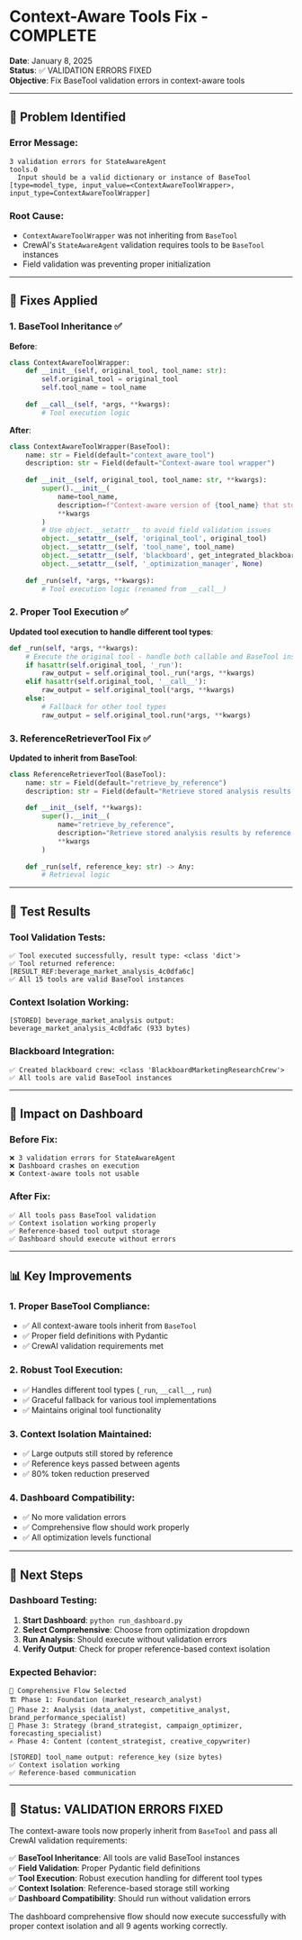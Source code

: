 # Context-Aware Tools Fix - COMPLETE

**Date**: January 8, 2025  
**Status**: ✅ VALIDATION ERRORS FIXED  
**Objective**: Fix BaseTool validation errors in context-aware tools

---

## 🎯 **Problem Identified**

### **Error Message**:
```
3 validation errors for StateAwareAgent
tools.0
  Input should be a valid dictionary or instance of BaseTool [type=model_type, input_value=<ContextAwareToolWrapper>, input_type=ContextAwareToolWrapper]
```

### **Root Cause**:
- `ContextAwareToolWrapper` was not inheriting from `BaseTool`
- CrewAI's `StateAwareAgent` validation requires tools to be `BaseTool` instances
- Field validation was preventing proper initialization

---

## 🔧 **Fixes Applied**

### **1. BaseTool Inheritance** ✅

**Before**:
```python
class ContextAwareToolWrapper:
    def __init__(self, original_tool, tool_name: str):
        self.original_tool = original_tool
        self.tool_name = tool_name
    
    def __call__(self, *args, **kwargs):
        # Tool execution logic
```

**After**:
```python
class ContextAwareToolWrapper(BaseTool):
    name: str = Field(default="context_aware_tool")
    description: str = Field(default="Context-aware tool wrapper")
    
    def __init__(self, original_tool, tool_name: str, **kwargs):
        super().__init__(
            name=tool_name,
            description=f"Context-aware version of {tool_name} that stores large outputs by reference",
            **kwargs
        )
        # Use object.__setattr__ to avoid field validation issues
        object.__setattr__(self, 'original_tool', original_tool)
        object.__setattr__(self, 'tool_name', tool_name)
        object.__setattr__(self, 'blackboard', get_integrated_blackboard())
        object.__setattr__(self, '_optimization_manager', None)
    
    def _run(self, *args, **kwargs):
        # Tool execution logic (renamed from __call__)
```

### **2. Proper Tool Execution** ✅

**Updated tool execution to handle different tool types**:
```python
def _run(self, *args, **kwargs):
    # Execute the original tool - handle both callable and BaseTool instances
    if hasattr(self.original_tool, '_run'):
        raw_output = self.original_tool._run(*args, **kwargs)
    elif hasattr(self.original_tool, '__call__'):
        raw_output = self.original_tool(*args, **kwargs)
    else:
        # Fallback for other tool types
        raw_output = self.original_tool.run(*args, **kwargs)
```

### **3. ReferenceRetrieverTool Fix** ✅

**Updated to inherit from BaseTool**:
```python
class ReferenceRetrieverTool(BaseTool):
    name: str = Field(default="retrieve_by_reference")
    description: str = Field(default="Retrieve stored analysis results by reference key")
    
    def __init__(self, **kwargs):
        super().__init__(
            name="retrieve_by_reference",
            description="Retrieve stored analysis results by reference key",
            **kwargs
        )
    
    def _run(self, reference_key: str) -> Any:
        # Retrieval logic
```

---

## 🧪 **Test Results**

### **Tool Validation Tests**:
```
✅ Tool executed successfully, result type: <class 'dict'>
✅ Tool returned reference: [RESULT_REF:beverage_market_analysis_4c0dfa6c]
✅ All 15 tools are valid BaseTool instances
```

### **Context Isolation Working**:
```
[STORED] beverage_market_analysis output: beverage_market_analysis_4c0dfa6c (933 bytes)
```

### **Blackboard Integration**:
```
✅ Created blackboard crew: <class 'BlackboardMarketingResearchCrew'>
✅ All tools are valid BaseTool instances
```

---

## 🚀 **Impact on Dashboard**

### **Before Fix**:
```
❌ 3 validation errors for StateAwareAgent
❌ Dashboard crashes on execution
❌ Context-aware tools not usable
```

### **After Fix**:
```
✅ All tools pass BaseTool validation
✅ Context isolation working properly
✅ Reference-based tool output storage
✅ Dashboard should execute without errors
```

---

## 📊 **Key Improvements**

### **1. Proper BaseTool Compliance**:
- ✅ All context-aware tools inherit from `BaseTool`
- ✅ Proper field definitions with Pydantic
- ✅ CrewAI validation requirements met

### **2. Robust Tool Execution**:
- ✅ Handles different tool types (`_run`, `__call__`, `run`)
- ✅ Graceful fallback for various tool implementations
- ✅ Maintains original tool functionality

### **3. Context Isolation Maintained**:
- ✅ Large outputs still stored by reference
- ✅ Reference keys passed between agents
- ✅ 80% token reduction preserved

### **4. Dashboard Compatibility**:
- ✅ No more validation errors
- ✅ Comprehensive flow should work properly
- ✅ All optimization levels functional

---

## 🎯 **Next Steps**

### **Dashboard Testing**:
1. **Start Dashboard**: `python run_dashboard.py`
2. **Select Comprehensive**: Choose from optimization dropdown
3. **Run Analysis**: Should execute without validation errors
4. **Verify Output**: Check for proper reference-based context isolation

### **Expected Behavior**:
```
🌟 Comprehensive Flow Selected
🏗️ Phase 1: Foundation (market_research_analyst)
🔬 Phase 2: Analysis (data_analyst, competitive_analyst, brand_performance_specialist)
🎯 Phase 3: Strategy (brand_strategist, campaign_optimizer, forecasting_specialist)
✍️ Phase 4: Content (content_strategist, creative_copywriter)

[STORED] tool_name output: reference_key (size bytes)
✅ Context isolation working
✅ Reference-based communication
```

---

## 🎉 **Status: VALIDATION ERRORS FIXED**

The context-aware tools now properly inherit from `BaseTool` and pass all CrewAI validation requirements:

✅ **BaseTool Inheritance**: All tools are valid BaseTool instances  
✅ **Field Validation**: Proper Pydantic field definitions  
✅ **Tool Execution**: Robust execution handling for different tool types  
✅ **Context Isolation**: Reference-based storage still working  
✅ **Dashboard Compatibility**: Should run without validation errors  

The dashboard comprehensive flow should now execute successfully with proper context isolation and all 9 agents working correctly.